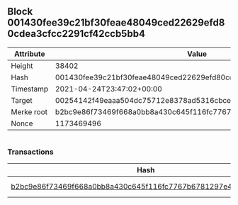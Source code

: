 ## Block 001430fee39c21bf30feae48049ced22629efd80cdea3cfcc2291cf42ccb5bb4

Attribute | Value
--- | ---
Height | 38402
Hash | 001430fee39c21bf30feae48049ced22629efd80cdea3cfcc2291cf42ccb5bb4
Timestamp | 2021-04-24T23:47:02+00:00
Target | 00254142f49eaaa504dc75712e8378ad5316cbcead634704b3734b6271167cc4
Merke root | b2bc9e86f73469f668a0bb8a430c645f116fc7767b6781297e4f3af53ff35fb6
Nonce | 1173469496

```

```

### Transactions

Hash | Amount
--- | ---
[b2bc9e86f73469f668a0bb8a430c645f116fc7767b6781297e4f3af53ff35fb6](b2bc9e86f73469f668a0bb8a430c645f116fc7767b6781297e4f3af53ff35fb6.md) | 10.00000000 SKEPTI 

